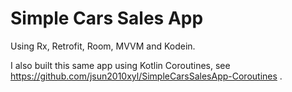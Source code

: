 # Simple Cars Sales App

Using Rx, Retrofit, Room, MVVM and Kodein.

I also built this same app using Kotlin Coroutines, see https://github.com/jsun2010xyl/SimpleCarsSalesApp-Coroutines .
